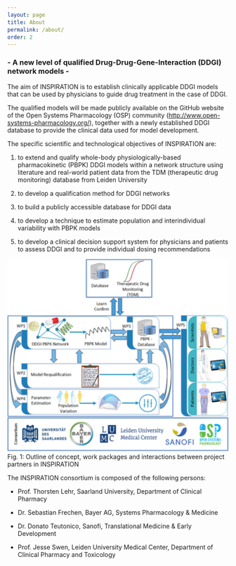 ```yaml
---
layout: page
title: About
permalink: /about/
order: 2
---
```

### \- A new level of qualified Drug-Drug-Gene-Interaction (DDGI) network models -  

The aim of INSPIRATION is to establish clinically applicable DDGI models that can be used by physicians to guide drug treatment in the case of DDGI. 

The qualified models will be made publicly available on the GitHub website of the Open Systems Pharmacology (OSP) community (http://www.open-systems-pharmacology.org/), together with a newly established DDGI database to provide the clinical data used for model development. 

The specific scientific and technological objectives of INSPIRATION are: 

1. to extend and qualify whole-body physiologically-based pharmacokinetic (PBPK) DDGI models within a network structure using literature and real-world patient data from the TDM (therapeutic drug monitoring) database from Leiden University 

2. to develop a qualification method for DDGI networks 

3. to build a publicly accessible database for DDGI data 

4. to develop a technique to estimate population and interindividual variability with PBPK models 

5. to develop a clinical decision support system for physicians and patients to assess DDGI and to provide individual dosing recommendations 

![GitHub Logo](/images/schema_inspiration.svg)
Fig. 1: Outline of concept, work packages and interactions between project partners in INSPIRATION 

The INSPIRATION consortium is composed of the following persons: 

- Prof. Thorsten Lehr, Saarland University, Department of Clinical Pharmacy 

- Dr. Sebastian Frechen, Bayer AG, Systems Pharmacology & Medicine 
- Dr. Donato Teutonico, Sanofi, Translational Medicine & Early Development 
- Prof. Jesse Swen, Leiden University Medical Center, Department of Clinical Pharmacy and Toxicology 